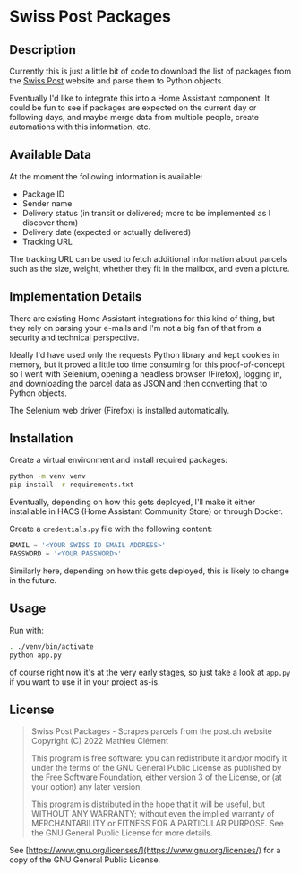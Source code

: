 # Swiss Post Packages

## Description

Currently this is just a little bit of code to download the list of packages from the [Swiss Post](https://www.post.ch)
website and parse them to Python objects.

Eventually I'd like to integrate this into a Home Assistant component. It could be fun to see if packages
are expected on the current day or following days, and maybe merge data from multiple people, 
create automations with this information, etc.

## Available Data

At the moment the following information is available:

  - Package ID
  - Sender name
  - Delivery status (in transit or delivered; more to be implemented as I discover them)
  - Delivery date (expected or actually delivered)
  - Tracking URL


The tracking URL can be used to fetch additional information about parcels such as the size, 
weight, whether they fit in the mailbox, and even a picture.

## Implementation Details

There are existing Home Assistant integrations for this kind of thing, but they rely on parsing your e-mails
and I'm not a big fan of that from a security and technical perspective.

Ideally I'd have used only the requests Python library and kept cookies in memory, but it proved
a little too time consuming for this proof-of-concept so I went with Selenium, opening a headless browser
(Firefox), logging in, and downloading the parcel data as JSON and then converting that to Python objects.

The Selenium web driver (Firefox) is installed automatically.

## Installation

Create a virtual environment and install required packages:

```bash
python -m venv venv
pip install -r requirements.txt
```

Eventually, depending on how this gets deployed, I'll make it either installable in HACS (Home Assistant
Community Store) or through Docker.

Create a `credentials.py` file with the following content:

```python
EMAIL = '<YOUR SWISS ID EMAIL ADDRESS>'
PASSWORD = '<YOUR PASSWORD>'
```

Similarly here, depending on how this gets deployed, this is likely to change in the future.

## Usage

Run with:

```bash
. ./venv/bin/activate
python app.py
```

of course right now it's at the very early stages, so just take a look at `app.py` if you want to use it
in your project as-is.

## License

>Swiss Post Packages - Scrapes parcels from the post.ch website
>Copyright (C) 2022 Mathieu Clément
>
>This program is free software: you can redistribute it and/or modify
>it under the terms of the GNU General Public License as published by
>the Free Software Foundation, either version 3 of the License, or
>(at your option) any later version.
>
>This program is distributed in the hope that it will be useful,
>but WITHOUT ANY WARRANTY; without even the implied warranty of
>MERCHANTABILITY or FITNESS FOR A PARTICULAR PURPOSE.  See the
>GNU General Public License for more details.

See [https://www.gnu.org/licenses/](https://www.gnu.org/licenses/) for a copy of the GNU General Public License.
